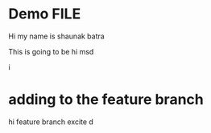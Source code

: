 
# Demo FILE
Hi my name is shaunak batra

This is going to be 
hi msd


i

# adding to the feature branch
hi feature branch excite d


